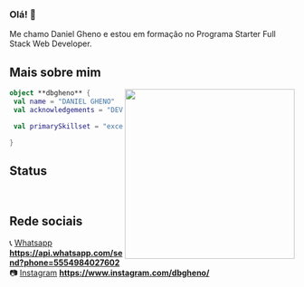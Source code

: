 ### Olá! 👋

Me chamo Daniel Gheno e estou em formação no Programa Starter Full Stack Web Developer.


## Mais sobre mim

<img align="right" width="300" src="https://i2.wp.com/allhtaccess.info/wp-content/uploads/2018/03/programming.gif?fit=1281%2C716&ssl=1" />

```kotlin
object **dbgheno** {
 val name = "DANIEL GHENO"
 val acknowledgements = "DEV APRENDIZ"

 val primarySkillset = "excel, pinescript, basic front-end"

}
```


## Status




[whatsapp]: https://api.whatsapp.com/send?phone=5554984027602
[instagram]: https://www.instagram.com/dbgheno/


<br>

## Rede sociais

📞 [Whatsapp] **https://api.whatsapp.com/send?phone=5554984027602**
📷 [Instagram] **https://www.instagram.com/dbgheno/**


